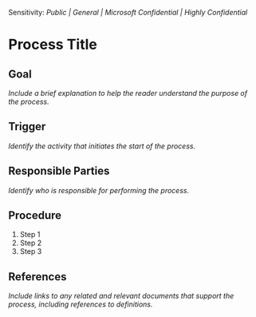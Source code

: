 Sensitivity: *Public | General | Microsoft Confidential | Highly Confidential*

# Process Title

## Goal

*Include a brief explanation to help the reader understand the purpose of the process.*

## Trigger

*Identify the activity that initiates the start of the process.*

## Responsible Parties

*Identify who is responsible for performing the process.*

## Procedure

1. Step 1
2. Step 2
3. Step 3

## References

*Include links to any related and relevant documents that support the process, including references to definitions.*
